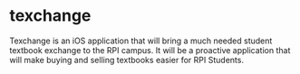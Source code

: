 # texchange
Texchange is an iOS application that will bring a much needed student textbook exchange to the RPI campus. It will be a proactive application that will make buying and selling textbooks easier for RPI Students.
